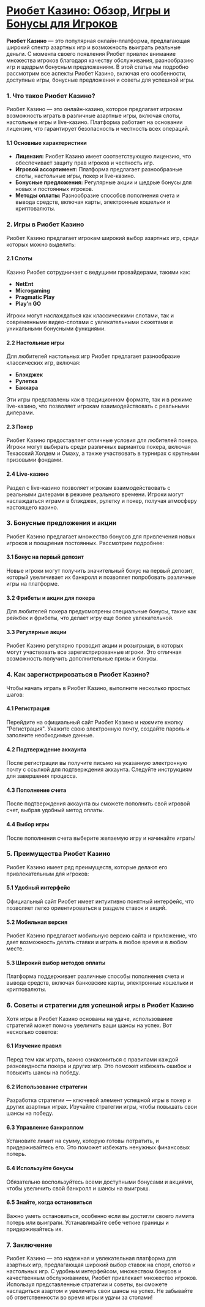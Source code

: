 # [Риобет Казино: Обзор, Игры и Бонусы для Игроков](https://brandplay.link/TnjsxFvH)

**Риобет Казино** — это популярная онлайн-платформа, предлагающая широкий спектр азартных игр и возможность выиграть реальные деньги. С момента своего появления Риобет привлек внимание множества игроков благодаря качеству обслуживания, разнообразию игр и щедрым бонусным предложениям. В этой статье мы подробно рассмотрим все аспекты Риобет Казино, включая его особенности, доступные игры, бонусные предложения и советы для успешной игры.

### 1. Что такое Риобет Казино?

Риобет Казино — это онлайн-казино, которое предлагает игрокам возможность играть в различные азартные игры, включая слоты, настольные игры и live-казино. Платформа работает на основании лицензии, что гарантирует безопасность и честность всех операций.

#### 1.1 Основные характеристики

* **Лицензия:** Риобет Казино имеет соответствующую лицензию, что обеспечивает защиту прав игроков и честность игр.
* **Игровой ассортимент:** Платформа предлагает разнообразные слоты, настольные игры, покер и live-казино.
* **Бонусные предложения:** Регулярные акции и щедрые бонусы для новых и постоянных игроков.
* **Методы оплаты:** Разнообразие способов пополнения счета и вывода средств, включая карты, электронные кошельки и криптовалюты.

### 2. Игры в Риобет Казино

Риобет Казино предлагает игрокам широкий выбор азартных игр, среди которых можно выделить:

#### 2.1 Слоты

Казино Риобет сотрудничает с ведущими провайдерами, такими как:

* **NetEnt**
* **Microgaming**
* **Pragmatic Play**
* **Play’n GO**

Игроки могут наслаждаться как классическими слотами, так и современными видео-слотами с увлекательными сюжетами и уникальными бонусными функциями.

#### 2.2 Настольные игры

Для любителей настольных игр Риобет предлагает разнообразие классических игр, включая:

* **Блэкджек**
* **Рулетка**
* **Баккара**

Эти игры представлены как в традиционном формате, так и в режиме live-казино, что позволяет игрокам взаимодействовать с реальными дилерами.

#### 2.3 Покер

Риобет Казино предоставляет отличные условия для любителей покера. Игроки могут выбирать среди различных вариантов покера, включая Техасский Холдем и Омаху, а также участвовать в турнирах с крупными призовыми фондами.

#### 2.4 Live-казино

Раздел с live-казино позволяет игрокам взаимодействовать с реальными дилерами в режиме реального времени. Игроки могут наслаждаться играми в блэкджек, рулетку и покер, получая атмосферу настоящего казино.

### 3. Бонусные предложения и акции

Риобет Казино предлагает множество бонусов для привлечения новых игроков и поощрения постоянных. Рассмотрим подробнее:

#### 3.1 Бонус на первый депозит

Новые игроки могут получить значительный бонус на первый депозит, который увеличивает их банкролл и позволяет попробовать различные игры на платформе.

#### 3.2 Фрибеты и акции для покера

Для любителей покера предусмотрены специальные бонусы, такие как рейкбек и фрибеты, что делает игру еще более увлекательной.

#### 3.3 Регулярные акции

Риобет Казино регулярно проводит акции и розыгрыши, в которых могут участвовать все зарегистрированные игроки. Это отличная возможность получить дополнительные призы и бонусы.

### 4. Как зарегистрироваться в Риобет Казино?

Чтобы начать играть в Риобет Казино, выполните несколько простых шагов:

#### 4.1 Регистрация

Перейдите на официальный сайт Риобет Казино и нажмите кнопку "Регистрация". Укажите свою электронную почту, создайте пароль и заполните необходимые данные.

#### 4.2 Подтверждение аккаунта

После регистрации вы получите письмо на указанную электронную почту с ссылкой для подтверждения аккаунта. Следуйте инструкциям для завершения процесса.

#### 4.3 Пополнение счета

После подтверждения аккаунта вы сможете пополнить свой игровой счет, выбрав удобный метод оплаты.

#### 4.4 Выбор игры

После пополнения счета выберите желаемую игру и начинайте играть!

### 5. Преимущества Риобет Казино

Риобет Казино имеет ряд преимуществ, которые делают его привлекательным для игроков:

#### 5.1 Удобный интерфейс

Официальный сайт Риобет имеет интуитивно понятный интерфейс, что позволяет легко ориентироваться в разделе ставок и акций.

#### 5.2 Мобильная версия

Риобет Казино предлагает мобильную версию сайта и приложение, что дает возможность делать ставки и играть в любое время и в любом месте.

#### 5.3 Широкий выбор методов оплаты

Платформа поддерживает различные способы пополнения счета и вывода средств, включая банковские карты, электронные кошельки и криптовалюты.

### 6. Советы и стратегии для успешной игры в Риобет Казино

Хотя игры в Риобет Казино основаны на удаче, использование стратегий может помочь увеличить ваши шансы на успех. Вот несколько советов:

#### 6.1 Изучение правил

Перед тем как играть, важно ознакомиться с правилами каждой разновидности покера и других игр. Это поможет избежать ошибок и повысить шансы на победу.

#### 6.2 Использование стратегии

Разработка стратегии — ключевой элемент успешной игры в покер и других азартных играх. Изучайте стратегии игры, чтобы повышать свои шансы на победу.

#### 6.3 Управление банкроллом

Установите лимит на сумму, которую готовы потратить, и придерживайтесь его. Это поможет избежать ненужных финансовых потерь.

#### 6.4 Используйте бонусы

Обязательно воспользуйтесь всеми доступными бонусами и акциями, чтобы увеличить свой банкролл и шансы на выигрыш.

#### 6.5 Знайте, когда остановиться

Важно уметь остановиться, особенно если вы достигли своего лимита потерь или выиграли. Устанавливайте себе четкие границы и придерживайтесь их.

### 7. Заключение

Риобет Казино — это надежная и увлекательная платформа для азартных игр, предлагающая широкий выбор ставок на спорт, слотов и настольных игр. С удобным интерфейсом, множеством бонусов и качественным обслуживанием, Риобет привлекает множество игроков. Используя представленные стратегии и советы, вы сможете насладиться азартом и увеличить свои шансы на успех. Не забывайте об ответственности во время игры и удачи за столами!

###
